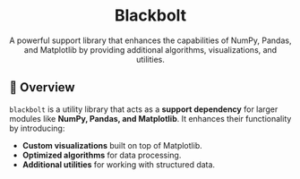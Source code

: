 <h1 align="center">Blackbolt</h1>

<p align="center">
    A powerful support library that enhances the capabilities of NumPy, Pandas, and Matplotlib by providing additional algorithms, visualizations, and utilities.
</p>

## 🚀 **Overview**
`blackbolt` is a utility library that acts as a **support dependency** for larger modules like **NumPy, Pandas, and Matplotlib**. It enhances their functionality by introducing:
- **Custom visualizations** built on top of Matplotlib.
- **Optimized algorithms** for data processing.
- **Additional utilities** for working with structured data.